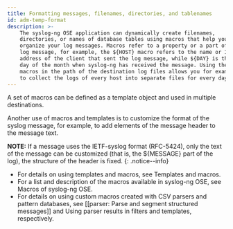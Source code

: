 ```yaml
---
title: Formatting messages, filenames, directories, and tablenames
id: adm-temp-format
description: >-
    The syslog-ng OSE application can dynamically create filenames,
    directories, or names of database tables using macros that help you
    organize your log messages. Macros refer to a property or a part of the
    log message, for example, the ${HOST} macro refers to the name or IP
    address of the client that sent the log message, while ${DAY} is the
    day of the month when syslog-ng has received the message. Using these
    macros in the path of the destination log files allows you for example,
    to collect the logs of every host into separate files for every day.
---
```


A set of macros can be defined as a template object and used in multiple
destinations.

Another use of macros and templates is to customize the format of the
syslog message, for example, to add elements of the message header to
the message text.

**NOTE:** If a message uses the IETF-syslog format (RFC-5424), only the text
of the message can be customized (that is, the ${MESSAGE} part of the
log), the structure of the header is fixed.
{: .notice--info}

- For details on using templates and macros, see
    Templates and macros.
- For a list and description of the macros available in syslog-ng OSE,
    see Macros of syslog-ng OSE.
- For details on using custom macros created with CSV parsers and
    pattern databases, see [[parser: Parse and segment structured messages]]
    and Using parser results in filters and templates, respectively.
